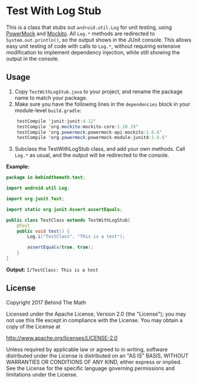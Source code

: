 # Test With Log Stub
This is a class that stubs out `android.util.Log` for unit testing, using [PowerMock](<https://github.com/powermock/powermock>) and [Mockito](<http://site.mockito.org/>). All `Log.*` methods are redirected to `System.out.println()`, so the output shows in the JUnit console. This allows easy unit testing of code with calls to `Log.*`, without requiring extensive modification to implement dependency injection, while still showing the output in the console.

## Usage
1. Copy `TestWithLogStub.java` to your project, and rename the package name to match your package.
2. Make sure you have the following lines in the `dependencies` block in your module-level `build.gradle`:
```java
    testCompile 'junit:junit:4.12'
    testCompile 'org.mockito:mockito-core:1.10.19'
    testCompile 'org.powermock:powermock-api-mockito:1.6.6'
    testCompile 'org.powermock:powermock-module-junit4:1.6.6'
```
3. Subclass the TestWithLogStub class, and add your own methods. Call `Log.*` as usual, and the output will be redirected to the console.

**Example:**
```java
package io.behindthemath.test;

import android.util.Log;

import org.junit.Test;

import static org.junit.Assert.assertEquals;

public class TestClass extends TestWithLogStub{
    @Test
    public void test() {
        Log.i("TestClass", "This is a test");

        assertEquals(true, true);
    }
}

```
**Output:**
`I/TestClass: This is a test`

## License
Copyright 2017 Behind The Math

Licensed under the Apache License, Version 2.0 (the "License"); you may not use this file except in compliance with the License. You may obtain a copy of the License at

http://www.apache.org/licenses/LICENSE-2.0

Unless required by applicable law or agreed to in writing, software distributed under the License is distributed on an "AS IS" BASIS, WITHOUT WARRANTIES OR CONDITIONS OF ANY KIND, either express or implied. See the License for the specific language governing permissions and limitations under the License.